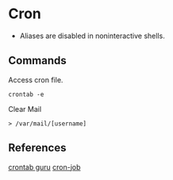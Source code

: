 # Cron

- Aliases are disabled in noninteractive shells.

## Commands

Access cron file.

```
crontab -e
```

Clear Mail

```
> /var/mail/[username]
```

## References

[crontab guru](https://crontab.guru/)
[cron-job](https://console.cron-job.org/dashboard)
